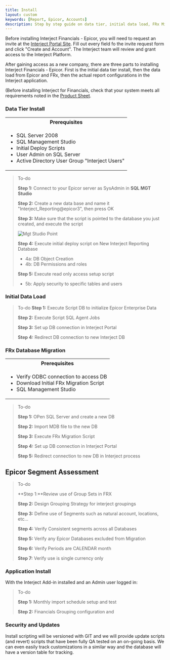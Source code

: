 ```yaml
---
title: Install
layout: custom
keywords: [Report, Epicor, Accounts]
description: Step by step guide on data tier, initial data load, FRx Migration, and other key processes of installing of Interject for Financials Epicor.
---
```


Before installing Interject Financials - Epicor, you will need to request an invite at the [Interject Portal Site](https://portal.gointerject.com). Fill out every field fo the invite request form and click "Create and Account". The Interject team will review and grant access to the Interject Platform.

After gaining access as a new company, there are three parts to installing Interject Financials - Epicor. First is the initial data tier install, then the data load from Epicor and FRx, then the actual report configurations in the Interject application. 

\(Before installing Interject for Financials, check that your system meets all requirements noted in the [Product Sheet](https://docs.gointerject.com/bApps/bFinancials/Epicor-Financials.html).

### Data Tier Install

<table>
   <tr>
    <th><span style="font-weight:bold">Prerequisites</span></th>
   </tr>
            <tr>
                <td>
                    <ul>
                        <li>SQL Server 2008</li>
                        <li>SQL Management Studio</li>
                        <li>Initial Deploy Scripts</li>
                        <li>User Admin on SQL Server</li>
                        <li>Active Directory User Group "Interject Users"</li>
                    </ul>
                </td>
            </tr>
</table>

> To-do
>
> **Step 1:** Connect to your Epicor server as SysAdmin in **SQL MGT Studio**
>
>**Step 2:** Create a new data base and name it "Interject_Reporting@epicor3", then press OK
>
> **Step 3:** Make sure that the script is pointed to the database you just created, and execute the script
>
> ![Mgt Studio Point](/images/A-SQL-InitialDataLoad/MgtStudioPointTo.png)
>
> **Step 4:** Execute initial deploy script on New Interject Reporting Database
>
> - 4a: DB Object Creation
> - 4b: DB Permissions and roles
>
> **Step 5:** Execute read only access setup script
> - 5b: Apply security to specific tables and users


### Initial Data Load


> To-do	
> **Step 1:** Execute Script DB to initialize Epicor Enterprise Data
>
> **Step 2:** Execute Script SQL Agent Jobs
>
> **Step 3:** Set up DB connection in Interject Portal
>
> **Step 4:** Redirect DB connection to new Interject DB


### FRx Database Migration

<table>
   <tr>
    <th><span style="font-weight:bold">Prerequisites</span></th>
   </tr>
            <tr>
                <td>
                    <ul>
                        <li>Verify ODBC connection to access DB</li>
                        <li>Download Initial FRx Migration Script</li>
                        <li>SQL Management Studio</li>
                    </ul>
                </td>
            </tr>
</table>

> To-do
>
> **Step 1:** OPen SQL Server and create a new DB
>
>**Step 2:** Import MDB file to the new DB
>
> **Step 3:** Execute FRx Migration Script
>
> **Step 4:** Set up DB connection in Interject Portal
>
>**Step 5:** Redirect connection to new DB in Interject process



## Epicor Segment Assessment
> To-do
>
> **Step 1:**Review use of Group Sets in FRX
>
> **Step 2:** Design Grouping Strategy for interject groupings
>
> **Step 3:** Define use of Segments such as natural account, locations, etc…
>
> **Step 4:** Verify Consistent segments across all Databases
>
> **Step 5:** Verify any Epicor Databases excluded from Migration
>
> **Step 6:** Verify Periods are CALENDAR month
>
> **Step 7:** Verify  use is single  currency only



### Application Install
With the Interject Add-in installed and an Admin user logged in:

> To-do
>
> **Step 1:** Monthly import schedule setup and test
>
> **Step 2:** Financials Grouping configuration and 


### Security and Updates
Install scripting will be versioned with GIT and we will provide update scripts (and revert) scripts that have been fully QA tested on an on-going basis. We can even easily track customizations in a similar way and the database will have a version table for tracking.

